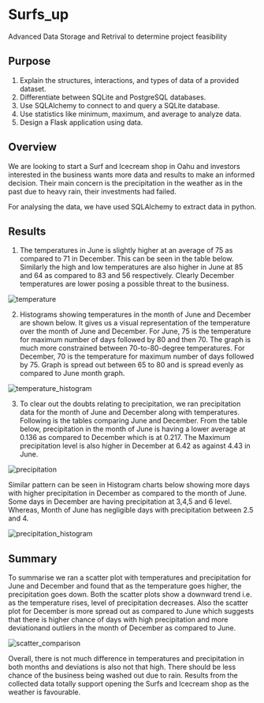 # Surfs_up

Advanced Data Storage and Retrival to determine project feasibility

## Purpose

1.	Explain the structures, interactions, and types of data of a provided dataset.
2.	Differentiate between SQLite and PostgreSQL databases.
3.	Use SQLAlchemy to connect to and query a SQLite database.
4.	Use statistics like minimum, maximum, and average to analyze data.
5.	Design a Flask application using data.

## Overview

We are looking to start a Surf and Icecream shop in Oahu and investors interested in the business wants more data and results to make an informed decision. Their main concern is the precipitation in the weather as in the past due to heavy rain, their investments had failed. 

For analysing the data, we have used SQLAlchemy to extract data in python. 

## Results

  1. The temperatures in June is slightly higher at an average of 75 as compared to 71 in December. This can be seen in the table below. Similarly the high and low temperatures are also higher in June at 85 and 64 as compared to 83 and 56 respectively. Clearly December temperatures are lower posing a possible threat to the business.

![temperature](https://user-images.githubusercontent.com/108366412/188028271-ca07b913-fd24-4786-b454-4720dc71223a.png)

2.  Histograms showing temperatures in the month of June and December are shown below. It gives us a visual representation of the temperature over the month of June and December. For June, 75 is the temperature for maximum number of days followed by 80 and then 70. The graph is much more constrained between 70-to-80-degree temperatures. For December, 70 is the temperature for maximum number of days followed by 75. Graph is spread out between 65 to 80 and is spread evenly as compared to June month graph. 
  
![temperature_histogram](https://user-images.githubusercontent.com/108366412/188028286-a68850e2-cb2f-4421-a7f8-0b4bf263783d.png)

3. To clear out the doubts relating to precipitation, we ran precipitation data for the month of June and December along with temperatures. Following is the tables comparing June and December. From the table below, precipitation in the month of June is having a lower average at 0.136 as compared to December which is at 0.217. The Maximum precipitation level is also higher in December at 6.42 as against 4.43 in June.

![precipitation](https://user-images.githubusercontent.com/108366412/188028469-15f7619c-c4f0-4d28-92ab-c9353c3116c0.png)

Similar pattern can be seen in Histogram charts below showing more days with higher precipitation in December as compared to the month of June. Some days in December are having precipitation at 3,4,5 and 6 level. Whereas, Month of June has negligible days with precipitation between 2.5 and 4. 

![precipitation_histogram](https://user-images.githubusercontent.com/108366412/188028557-34139c6e-dbe9-44f4-bc58-b51cd90e6983.png)

## Summary

To summarise we ran a scatter plot with temperatures and precipitation for June and December and found that as the temperature goes higher, the precipitation goes down. Both the scatter plots show a downward trend i.e. as the temperature rises, level of precipitation decreases. Also the scatter plot for December is more spread out as compared to June which suggests that there is higher chance of days with high precipitation and more deviationand outliers in the month of December as compared to June. 

![scatter_comparison](https://user-images.githubusercontent.com/108366412/188028642-346be0e7-0d81-4da6-a172-5eea04f09da8.png)

Overall, there is not much difference in temperatures and precipitation in both months and deviations is also not that high. There should be less chance of the business being washed out due to rain. Results from the collected data totally support opening the Surfs and Icecream shop as the weather is favourable. 
